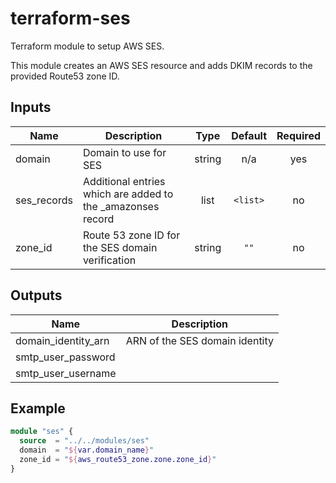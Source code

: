 # terraform-ses

Terraform module to setup AWS SES.

This module creates an AWS SES resource and adds DKIM records to the provided Route53 zone ID.

## Inputs

| Name | Description | Type | Default | Required |
|------|-------------|:----:|:-----:|:-----:|
| domain | Domain to use for SES | string | n/a | yes |
| ses\_records | Additional entries which are added to the _amazonses record | list | `<list>` | no |
| zone\_id | Route 53 zone ID for the SES domain verification | string | `""` | no |

## Outputs

| Name | Description |
|------|-------------|
| domain\_identity\_arn | ARN of the SES domain identity |
| smtp\_user\_password |  |
| smtp\_user\_username |  |

## Example

```terraform
module "ses" {
  source  = "../../modules/ses"
  domain  = "${var.domain_name}"
  zone_id = "${aws_route53_zone.zone.zone_id}"
}
```